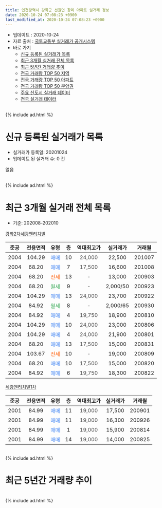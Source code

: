 ```yaml
---
title: 인천광역시 강화군 선원면 창리 아파트 실거래 정보
date: 2020-10-24 07:08:23 +0900
last_modified_at: 2020-10-24 07:08:23 +0900
---
```


* 업데이트 : 2020-10-24
* 자료 출처 : [국토교통부 실거래가 공개시스템](http://rt.molit.go.kr)
* 바로 가기
    * [신규 등록된 실거래가 목록](#신규-등록된-실거래가-목록)
    * [최근 3개월 실거래 전체 목록](#최근-3개월-실거래-전체-목록)
    * [최근 5년간 거래량 추이](#최근-5년간-거래량-추이)
    * [전국 거래량 TOP 50 지역](https://inasie.github.io/apt-trade-info/최근-3개월-전국에서-가장-거래가-많이-발생한-지역)
    * [전국 거래량 TOP 50 아파트](https://inasie.github.io/apt-trade-info/최근-3개월-전국에서-가장-거래가-많이-발생한-아파트)
    * [전국 거래량 TOP 50 분양권](https://inasie.github.io/apt-trade-info/최근-3개월-전국에서-가장-거래가-많이-발생한-분양권)
    * [주요 신도시 실거래 데이터](https://inasie.github.io/apt-trade-info/주요-신도시)
    * [전국 실거래 데이터](https://inasie.github.io/apt-trade-info/전국)
<br>
{% include ad.html %}
<br>

# 신규 등록된 실거래가 목록
* 실거래가 등록일: 20201024
* 업데이트 된 실거래 수: 0 건

없음

<br>
{% include ad.html %}
<br>

# 최근 3개월 실거래 전체 목록
* 기준: 202008-202010


[강화2차세광엔리치빌](https://search.naver.com/search.naver?query=%EC%9D%B8%EC%B2%9C%EA%B4%91%EC%97%AD%EC%8B%9C+%EA%B0%95%ED%99%94%EA%B5%B0+%EC%84%A0%EC%9B%90%EB%A9%B4+%EC%B0%BD%EB%A6%AC+%EA%B0%95%ED%99%942%EC%B0%A8%EC%84%B8%EA%B4%91%EC%97%94%EB%A6%AC%EC%B9%98%EB%B9%8C)

|준공|전용면적|유형|층|역대최고가|실거래가|거래월|
|:---:|:---:|:---:|:---:|:---:|:---:|:---:|
|2004|104.29|<span style="color:#4285f3">매매</span>|10|<span style="color:#444444">24,000</span>|22,500|201007|
|2004|68.20|<span style="color:#4285f3">매매</span>|7|<span style="color:#444444">17,500</span>|16,600|201008|
|2004|68.20|<span style="color:#ff5a00">전세</span>|13|<span style="color:#444444">-</span>|13,000|200903|
|2004|68.20|<span style="color:#34a853">월세</span>|9|<span style="color:#444444">-</span>|2,000/50|200923|
|2004|104.29|<span style="color:#4285f3">매매</span>|13|<span style="color:#444444">24,000</span>|23,700|200922|
|2004|84.92|<span style="color:#34a853">월세</span>|8|<span style="color:#444444">-</span>|2,000/65|200930|
|2004|84.92|<span style="color:#4285f3">매매</span>|4|<span style="color:#444444">19,750</span>|18,900|200810|
|2004|104.29|<span style="color:#4285f3">매매</span>|10|<span style="color:#444444">24,000</span>|23,000|200806|
|2004|104.29|<span style="color:#4285f3">매매</span>|4|<span style="color:#444444">24,000</span>|21,900|200801|
|2004|68.20|<span style="color:#4285f3">매매</span>|13|<span style="color:#444444">17,500</span>|15,000|200831|
|2004|103.67|<span style="color:#ff5a00">전세</span>|10|<span style="color:#444444">-</span>|19,000|200809|
|2004|68.20|<span style="color:#4285f3">매매</span>|10|<span style="color:#444444">17,500</span>|15,000|200820|
|2004|84.92|<span style="color:#4285f3">매매</span>|6|<span style="color:#444444">19,750</span>|18,300|200822|

[세광엔리치빌1차](https://search.naver.com/search.naver?query=%EC%9D%B8%EC%B2%9C%EA%B4%91%EC%97%AD%EC%8B%9C+%EA%B0%95%ED%99%94%EA%B5%B0+%EC%84%A0%EC%9B%90%EB%A9%B4+%EC%B0%BD%EB%A6%AC+%EC%84%B8%EA%B4%91%EC%97%94%EB%A6%AC%EC%B9%98%EB%B9%8C1%EC%B0%A8)

|준공|전용면적|유형|층|역대최고가|실거래가|거래월|
|:---:|:---:|:---:|:---:|:---:|:---:|:---:|
|2001|84.99|<span style="color:#4285f3">매매</span>|11|<span style="color:#444444">19,000</span>|17,500|200901|
|2001|84.99|<span style="color:#4285f3">매매</span>|11|<span style="color:#444444">19,000</span>|16,300|200926|
|2001|84.99|<span style="color:#4285f3">매매</span>|1|<span style="color:#444444">19,000</span>|15,900|200814|
|2001|84.99|<span style="color:#4285f3">매매</span>|14|<span style="color:#444444">19,000</span>|14,000|200825|


<br>
{% include ad.html %}
<br>

# 최근 5년간 거래량 추이


<div style="width:100%;">
    <canvas id="deal_progress" height="200"></canvas>
</div>

<script>
new Chart(document.getElementById("deal_progress"), {
    type: 'line',
    data: {
        labels: ['201510','201511','201512','201601','201602','201603','201604','201605','201606','201607','201608','201609','201610','201611','201612','201701','201702','201703','201704','201705','201706','201707','201708','201709','201710','201711','201712','201801','201802','201803','201804','201805','201806','201807','201808','201809','201810','201811','201812','201901','201902','201903','201904','201905','201906','201907','201908','201909','201910','201911','201912','202001','202002','202003','202004','202005','202006','202007','202008','202009','202010'],
        datasets: [{
            label: '매매',
            pointRadius: 1,
            data: [5, 7, 8, 6, 10, 10, 4, 8, 9, 5, 6, 9, 6, 7, 3, 2, 6, 4, 3, 10, 9, 6, 7, 6, 11, 4, 8, 3, 2, 8, 6, 3, 4, 6, 10, 4, 6, 3, 5, 7, 5, 5, 5, 6, 4, 8, 4, 4, 2, 6, 7, 1, 6, 3, 7, 7, 7, 16, 8, 3, 2],
            borderColor: "rgba(255, 201, 14, 1)",
            backgroundColor: "rgba(255, 201, 14, 0.5)",
            fill: false,
            lineTension: 0
        },{
            label: '전월세',
            pointRadius: 1,
            data: [2, 4, 0, 5, 3, 1, 2, 1, 0, 0, 2, 3, 2, 5, 1, 0, 4, 1, 1, 2, 3, 3, 4, 0, 4, 2, 1, 2, 5, 3, 2, 1, 2, 1, 3, 0, 2, 3, 1, 0, 2, 5, 1, 3, 2, 1, 2, 1, 2, 2, 2, 3, 3, 3, 2, 1, 2, 2, 1, 3, 0],
            borderColor: "rgba(0, 141, 185, 1)",
            backgroundColor: "rgba(0, 141, 185, 0.5)",
            fill: false,
            lineTension: 0
        }
        ]
    },
    options: {
        responsive: true,
        title: {
            display: false
        },
        tooltips: {
            mode: 'index',
            intersect: false
        },
        hover: {
            mode: 'nearest',
            intersect: true
        },
        scales: {
            xAxes: [{
                display: true,
                scaleLabel: {
                    display: true,
                    labelString: '년/월'
                }
            }],
            yAxes: [{
                display: true,
                ticks: {
                    suggestedMin: 0,
                },
                scaleLabel: {
                    display: true,
                    labelString: '실거래 수'
                }
            }]
        }
    }
});

</script>


<br>
{% include ad.html %}
<br>

